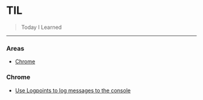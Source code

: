 # TIL

> Today I Learned

---

### Areas

* [Chrome](#chrome)

### Chrome

- [Use Logpoints to log messages to the console](chrome/use-logpoints-to-log-messages-to-the-console.md)
